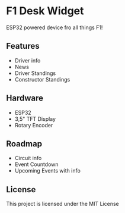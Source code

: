 # F1 Desk Widget

ESP32 powered device fro all things F1!

## Features

- Driver info
- News
- Driver Standings
- Constructor Standings

## Hardware

- ESP32
- 3,5" TFT Display
- Rotary Encoder

## Roadmap

- Circuit info
- Event Countdown
- Upcoming Events with info


## License

This project is licensed under the MIT License
